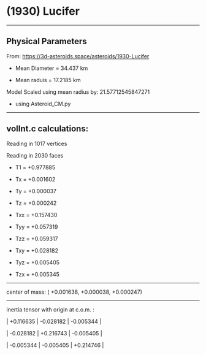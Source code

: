# (1930) Lucifer

---
Physical Parameters
---

From: https://3d-asteroids.space/asteroids/1930-Lucifer 

- Mean Diameter = 34.437 km

- Mean raduis = 17.2185 km

Model Scaled using mean radius by: 21.57712545847271 

 - using Asteroid_CM.py

---
volInt.c calculations:
---


Reading in 1017 vertices

Reading in 2030 faces

- T1 =              +0.977885

- Tx =              +0.001602
- Ty =              +0.000037
- Tz =              +0.000242

- Txx =             +0.157430
- Tyy =             +0.057319
- Tzz =             +0.059317

- Txy =             +0.028182
- Tyz =             +0.005405
- Tzx =             +0.005345

---

center of mass:  (   +0.001638,   +0.000038,   +0.000247)

---

inertia tensor with origin at c.o.m. :

| +0.116635   |     -0.028182   |     -0.005344  |

| -0.028182   |     +0.216743   |     -0.005405  |

| -0.005344   |     -0.005405   |     +0.214746  | 